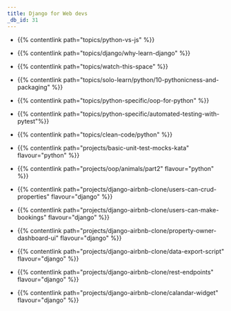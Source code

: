 ```yaml
---
title: Django for Web devs
_db_id: 31
---
```


- {{% contentlink path="topics/python-vs-js" %}}
- {{% contentlink path="topics/django/why-learn-django" %}}
- {{% contentlink path="topics/watch-this-space" %}}
- {{% contentlink path="topics/solo-learn/python/10-pythonicness-and-packaging" %}}
- {{% contentlink path="topics/python-specific/oop-for-python" %}}
- {{% contentlink path="topics/python-specific/automated-testing-with-pytest"%}}
- {{% contentlink path="topics/clean-code/python" %}}
- {{% contentlink path="projects/basic-unit-test-mocks-kata" flavour="python" %}}
- {{% contentlink path="projects/oop/animals/part2" flavour="python" %}}

- {{% contentlink path="projects/django-airbnb-clone/users-can-crud-properties" flavour="django" %}}
- {{% contentlink path="projects/django-airbnb-clone/users-can-make-bookings" flavour="django" %}}
- {{% contentlink path="projects/django-airbnb-clone/property-owner-dashboard-ui" flavour="django" %}}
- {{% contentlink path="projects/django-airbnb-clone/data-export-script" flavour="django" %}}
- {{% contentlink path="projects/django-airbnb-clone/rest-endpoints" flavour="django" %}}
- {{% contentlink path="projects/django-airbnb-clone/calandar-widget" flavour="django" %}}
